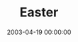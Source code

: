 ---
layout: series
series: "Easter"
permalink: "/easter/"
title: "Easter"
date: 2003-04-19 00:00:00
endDate: 2003-04-20 00:00:00
description: "0"
src: "http://s3.amazonaws.com/crossroads-media/images/legacy/content/GenericCrnerSign.jpg"
---